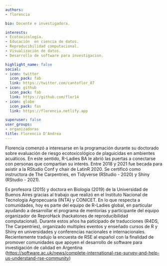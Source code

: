 ```yaml
---
authors:
- florencia

bio: Docente e investigadora. 

interests:
- Ecotoxicología. 
- Educación  en ciencia de datos. 
- Reproducibilidad computacional. 
- Visualización de datos. 
- Desarrollo de software para investigacion.  

highlight_name: false
social:
- icon: twitter
  icon_pack: fab
  link: https://twitter.com/cantoflor_87
- icon: github
  icon_pack: fab
  link: https://github.com/flor14
- icon: globe
  icon_pack: fas
  link: https://florencia.netlify.app

superuser: false
user_groups: 
- organizadoras
title: Florencia D'Andrea
---
```


Florencia comenzó a interesarse en la programación durante su doctorado sobre evaluación de riesgo ecotoxicológico de plaguicidas en ambientes acuáticos. En este sentido, R-Ladies BA le abrió las puertas a conectarse con personas que compartian su interés.  Entre 2018 y 2021 fue becada para asistir a la RStudio Conf y chair de LatinR 2020. Se certificó como instructora de The Carpentries, en Tidyverse (RStudio - 2020) y Shiny (RStudio - 2021).

Es profesora (2015) y doctora en Biologia (2019) de la Universidad de Buenos Aires gracias al trabajo que realizó en el Instituto Nacional de Tecnologia Agropecuaria (INTA) y CONICET. En lo que respecta a comunidades, hoy es parte del equipo de R-Ladies global, en particular ayudando a desarrollar el programa de mentorias y participante del equipo organizador de ReproHack (hackatones de reproducibilidad computacional). Durante estos años ha paticipado de traducciones (R4DS, The Carpentries), organizado multiples eventos y enseñado cursos de R y Shiny en universidades y conferencias nacionales e internacionales. Recientemente tradujo la encuesta de RSE al español con la finalidad de promover comunidades que apoyen el desarrollo de software para investigación de calidad en Argentina (https://software.ac.uk/news/complete-international-rse-survey-and-help-us-understand-rse-community)


